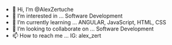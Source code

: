 - 👋 Hi, I’m @AlexZertuche 
- 👀 I’m interested in ... Software Development
- 🌱 I’m currently learning ... ANGULAR, JavaScript, HTML, CSS
- 💞️ I’m looking to collaborate on ... Software Development
- 📫 How to reach me ... IG: alex_zert

<!---
AlexZertuche/AlexZertuche is a ✨ special ✨ repository because its `README.md` (this file) appears on your GitHub profile.
You can click the Preview link to take a look at your changes.
--->
